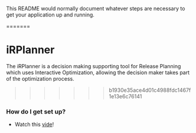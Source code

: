 This README would normally document whatever steps are necessary to get your application up and running.

=======
# iRPlanner
The iRPlanner is a decision making supporting tool for Release Planning which uses Interactive Optimization, allowing the decision maker takes part of the optimization process.   
>>>>>>> b1930e35ace4d01c4988fdc1467f1e13e6c76141
### How do I get set up? ###
* Watch this [vide](https://www.youtube.com/watch?v=flMzzGM5FbE)!  
